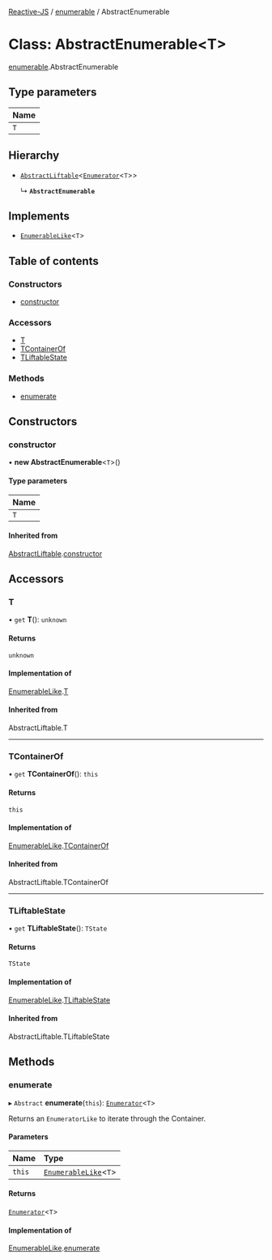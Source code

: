[Reactive-JS](../README.md) / [enumerable](../modules/enumerable.md) / AbstractEnumerable

# Class: AbstractEnumerable<T\>

[enumerable](../modules/enumerable.md).AbstractEnumerable

## Type parameters

| Name |
| :------ |
| `T` |

## Hierarchy

- [`AbstractLiftable`](liftable.AbstractLiftable.md)<[`Enumerator`](enumerator.Enumerator.md)<`T`\>\>

  ↳ **`AbstractEnumerable`**

## Implements

- [`EnumerableLike`](../interfaces/enumerable.EnumerableLike.md)<`T`\>

## Table of contents

### Constructors

- [constructor](enumerable.AbstractEnumerable.md#constructor)

### Accessors

- [T](enumerable.AbstractEnumerable.md#t)
- [TContainerOf](enumerable.AbstractEnumerable.md#tcontainerof)
- [TLiftableState](enumerable.AbstractEnumerable.md#tliftablestate)

### Methods

- [enumerate](enumerable.AbstractEnumerable.md#enumerate)

## Constructors

### constructor

• **new AbstractEnumerable**<`T`\>()

#### Type parameters

| Name |
| :------ |
| `T` |

#### Inherited from

[AbstractLiftable](liftable.AbstractLiftable.md).[constructor](liftable.AbstractLiftable.md#constructor)

## Accessors

### T

• `get` **T**(): `unknown`

#### Returns

`unknown`

#### Implementation of

[EnumerableLike](../interfaces/enumerable.EnumerableLike.md).[T](../interfaces/enumerable.EnumerableLike.md#t)

#### Inherited from

AbstractLiftable.T

___

### TContainerOf

• `get` **TContainerOf**(): `this`

#### Returns

`this`

#### Implementation of

[EnumerableLike](../interfaces/enumerable.EnumerableLike.md).[TContainerOf](../interfaces/enumerable.EnumerableLike.md#tcontainerof)

#### Inherited from

AbstractLiftable.TContainerOf

___

### TLiftableState

• `get` **TLiftableState**(): `TState`

#### Returns

`TState`

#### Implementation of

[EnumerableLike](../interfaces/enumerable.EnumerableLike.md).[TLiftableState](../interfaces/enumerable.EnumerableLike.md#tliftablestate)

#### Inherited from

AbstractLiftable.TLiftableState

## Methods

### enumerate

▸ `Abstract` **enumerate**(`this`): [`Enumerator`](enumerator.Enumerator.md)<`T`\>

Returns an `EnumeratorLike` to iterate through the Container.

#### Parameters

| Name | Type |
| :------ | :------ |
| `this` | [`EnumerableLike`](../interfaces/enumerable.EnumerableLike.md)<`T`\> |

#### Returns

[`Enumerator`](enumerator.Enumerator.md)<`T`\>

#### Implementation of

[EnumerableLike](../interfaces/enumerable.EnumerableLike.md).[enumerate](../interfaces/enumerable.EnumerableLike.md#enumerate)
